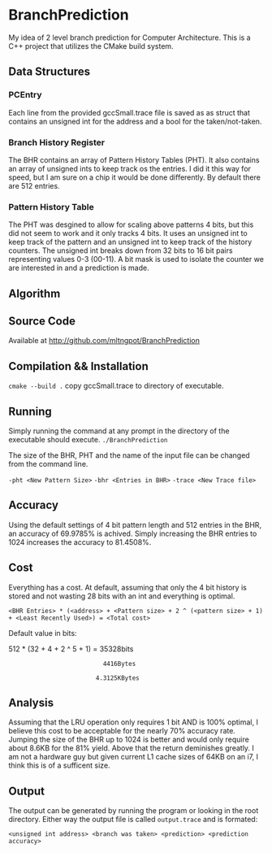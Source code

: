 # BranchPrediction
My idea of 2 level branch prediction for Computer Architecture.
This is a C++ project that utilizes the CMake build system.

## Data Structures

### PCEntry
Each line from the provided gccSmall.trace file is saved as as struct that contains an unsigned int for the address and a bool for the taken/not-taken. 

### Branch History Register
The BHR contains an array of Pattern History Tables (PHT). It also contains an array of unsigned ints to keep track os the entries. I did it this way for speed, but I am sure on a chip it would be done differently. By default there are 512 entries. 

### Pattern History Table
The PHT was desgined to allow for scaling above patterns 4 bits, but this did not seem to work and it only tracks 4 bits. It uses an unsigned int to keep track of the pattern and an unsigned int to keep track of the history counters. The unsigned int breaks down from 32 bits to 16 bit pairs representing values 0-3 (00-11). A bit mask is used to isolate the counter we are interested in and a prediction is made.

## Algorithm

## Source Code
Available at http://github.com/mltngpot/BranchPrediction

## Compilation && Installation

`cmake --build .`
copy gccSmall.trace to directory of executable.

## Running
Simply running the command at any prompt in the directory of the executable should execute. 
`./BranchPrediction`

The size of the BHR, PHT and the name of the input file can be changed from the command line.

`-pht <New Pattern Size>`
`-bhr <Entries in BHR>`
`-trace <New Trace file>`

## Accuracy
Using the default settings of 4 bit pattern length and 512 entries in the BHR, an accuracy of 69.9785% is achived. Simply increasing the BHR entries to 1024 increases the accuracy to 81.4508%.

## Cost
Everything has a cost. At default, assuming that only the 4 bit history is stored and not wasting 28 bits with an int and everything is optimal.

`<BHR Entries> * (<address> + <Pattern size> + 2 ^ (<pattern size> + 1) + <Least Recently Used>) = <Total cost>`

Default value in bits:

512 * (32 + 4 + 2 ^ 5 + 1) = 35328bits

                              4416Bytes

                            4.3125KBytes

## Analysis
Assuming that the LRU operation only requires 1 bit AND is 100% optimal, I believe this cost to be acceptable for the nearly 70% accuracy rate. Jumping the size of the BHR up to 1024 is better and would only require about 8.6KB for the 81% yield. Above that the return deminishes greatly. I am not a hardware guy but given current L1 cache sizes of 64KB on an i7, I think this is of a sufficent size.

## Output
The output can be generated by running the program or looking in the root directory. Either way the output file is called `output.trace` and is formated:

`<unsigned int address> <branch was taken> <prediction> <prediction accuracy>`